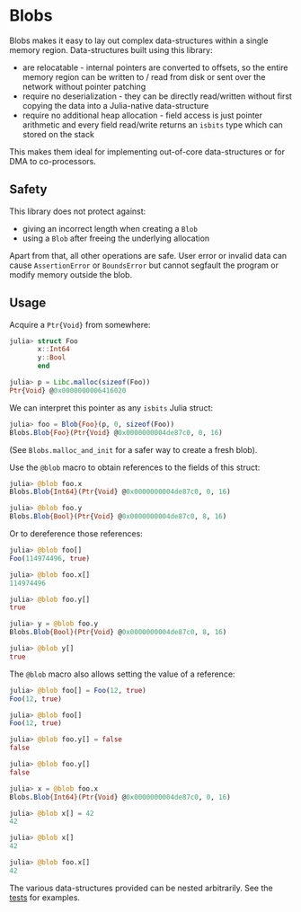 # Blobs

Blobs makes it easy to lay out complex data-structures within a single memory region. Data-structures built using this library:

* are relocatable - internal pointers are converted to offsets, so the entire memory region can be written to / read from disk or sent over the network without pointer patching
* require no deserialization - they can be directly read/written without first copying the data into a Julia-native data-structure
* require no additional heap allocation - field access is just pointer arithmetic and every field read/write returns an `isbits` type which can stored on the stack

This makes them ideal for implementing out-of-core data-structures or for DMA to co-processors.

## Safety

This library does not protect against:

* giving an incorrect length when creating a `Blob`
* using a `Blob` after freeing the underlying allocation

Apart from that, all other operations are safe. User error or invalid data can cause `AssertionError` or `BoundsError` but cannot segfault the program or modify memory outside the blob.

## Usage

Acquire a `Ptr{Void}` from somewhere:

``` julia
julia> struct Foo
       x::Int64
       y::Bool
       end

julia> p = Libc.malloc(sizeof(Foo))
Ptr{Void} @0x0000000006416020
```

We can interpret this pointer as any `isbits` Julia struct:

``` julia
julia> foo = Blob{Foo}(p, 0, sizeof(Foo))
Blobs.Blob{Foo}(Ptr{Void} @0x0000000004de87c0, 0, 16)
```

(See `Blobs.malloc_and_init` for a safer way to create a fresh blob).

Use the `@blob` macro to obtain references to the fields of this struct:

``` julia
julia> @blob foo.x
Blobs.Blob{Int64}(Ptr{Void} @0x0000000004de87c0, 0, 16)

julia> @blob foo.y
Blobs.Blob{Bool}(Ptr{Void} @0x0000000004de87c0, 8, 16)
```

Or to dereference those references:

``` julia
julia> @blob foo[]
Foo(114974496, true)

julia> @blob foo.x[]
114974496

julia> @blob foo.y[]
true

julia> y = @blob foo.y
Blobs.Blob{Bool}(Ptr{Void} @0x0000000004de87c0, 8, 16)

julia> @blob y[]
true
```

The `@blob` macro also allows setting the value of a reference:

``` julia
julia> @blob foo[] = Foo(12, true)
Foo(12, true)

julia> @blob foo[]
Foo(12, true)

julia> @blob foo.y[] = false
false

julia> @blob foo.y[]
false

julia> x = @blob foo.x
Blobs.Blob{Int64}(Ptr{Void} @0x0000000004de87c0, 0, 16)

julia> @blob x[] = 42
42

julia> @blob x[]
42

julia> @blob foo.x[]
42
```

The various data-structures provided can be nested arbitrarily. See the [tests](https://github.com/RelationalAI-oss/Blobs.jl/) for examples.
